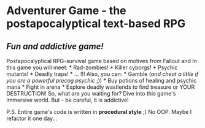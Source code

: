 # Adventurer Game - the postapocalyptical text-based RPG
## __*Fun and addictive game!*__

Postapocalyptical RPG-survival game based on motives from Fallout and 
In this game you will meet:
    * Rad-zombies!
	* Killer cyborgs!
	* Psychic mutants!
	* Deadly traps!
	* ... !!!
Also, you can:
    * Gamble (_and cheat a little if you are a powerful precog psychic_ ;))
	* Buy potions of healing and psychic mana
	* Fight in arena
	* Explore deadly wastlends to find treasure or YOUR DESTRUCTION!
So, what are you waiting for? Dive into this game's immersive world.
But - be careful, it is addictive!

P.S. Entire game's code is written in __procedural style__ ;) No OOP.
Maybe I refactor it one day...